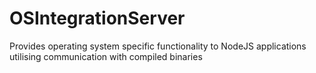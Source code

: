 # OSIntegrationServer
Provides operating system specific functionality to NodeJS applications utilising communication with compiled binaries
